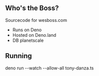 ## Who's the Boss?

Sourcecode for wesboss.com

- Runs on Deno
- Hosted on Deno.land
- DB planetscale

## Running

deno run --watch --allow-all tony-danza.ts
